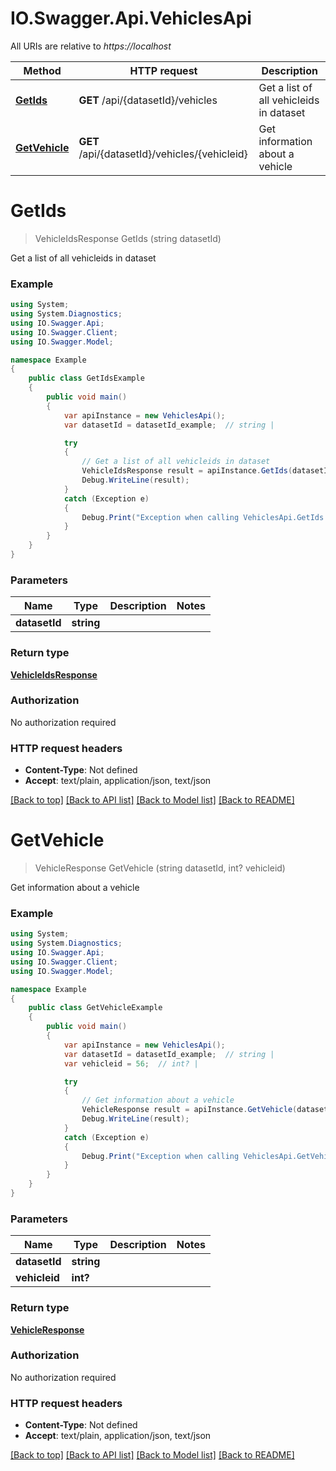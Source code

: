 # IO.Swagger.Api.VehiclesApi

All URIs are relative to *https://localhost*

Method | HTTP request | Description
------------- | ------------- | -------------
[**GetIds**](VehiclesApi.md#getids) | **GET** /api/{datasetId}/vehicles | Get a list of all vehicleids in dataset
[**GetVehicle**](VehiclesApi.md#getvehicle) | **GET** /api/{datasetId}/vehicles/{vehicleid} | Get information about a vehicle


<a name="getids"></a>
# **GetIds**
> VehicleIdsResponse GetIds (string datasetId)

Get a list of all vehicleids in dataset

### Example
```csharp
using System;
using System.Diagnostics;
using IO.Swagger.Api;
using IO.Swagger.Client;
using IO.Swagger.Model;

namespace Example
{
    public class GetIdsExample
    {
        public void main()
        {
            var apiInstance = new VehiclesApi();
            var datasetId = datasetId_example;  // string | 

            try
            {
                // Get a list of all vehicleids in dataset
                VehicleIdsResponse result = apiInstance.GetIds(datasetId);
                Debug.WriteLine(result);
            }
            catch (Exception e)
            {
                Debug.Print("Exception when calling VehiclesApi.GetIds: " + e.Message );
            }
        }
    }
}
```

### Parameters

Name | Type | Description  | Notes
------------- | ------------- | ------------- | -------------
 **datasetId** | **string**|  | 

### Return type

[**VehicleIdsResponse**](VehicleIdsResponse.md)

### Authorization

No authorization required

### HTTP request headers

 - **Content-Type**: Not defined
 - **Accept**: text/plain, application/json, text/json

[[Back to top]](#) [[Back to API list]](../README.md#documentation-for-api-endpoints) [[Back to Model list]](../README.md#documentation-for-models) [[Back to README]](../README.md)

<a name="getvehicle"></a>
# **GetVehicle**
> VehicleResponse GetVehicle (string datasetId, int? vehicleid)

Get information about a vehicle

### Example
```csharp
using System;
using System.Diagnostics;
using IO.Swagger.Api;
using IO.Swagger.Client;
using IO.Swagger.Model;

namespace Example
{
    public class GetVehicleExample
    {
        public void main()
        {
            var apiInstance = new VehiclesApi();
            var datasetId = datasetId_example;  // string | 
            var vehicleid = 56;  // int? | 

            try
            {
                // Get information about a vehicle
                VehicleResponse result = apiInstance.GetVehicle(datasetId, vehicleid);
                Debug.WriteLine(result);
            }
            catch (Exception e)
            {
                Debug.Print("Exception when calling VehiclesApi.GetVehicle: " + e.Message );
            }
        }
    }
}
```

### Parameters

Name | Type | Description  | Notes
------------- | ------------- | ------------- | -------------
 **datasetId** | **string**|  | 
 **vehicleid** | **int?**|  | 

### Return type

[**VehicleResponse**](VehicleResponse.md)

### Authorization

No authorization required

### HTTP request headers

 - **Content-Type**: Not defined
 - **Accept**: text/plain, application/json, text/json

[[Back to top]](#) [[Back to API list]](../README.md#documentation-for-api-endpoints) [[Back to Model list]](../README.md#documentation-for-models) [[Back to README]](../README.md)

